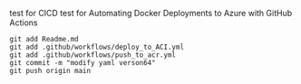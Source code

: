 test for CICD
test for Automating Docker Deployments to Azure with GitHub Actions

```
git add Readme.md
git add .github/workflows/deploy_to_ACI.yml
git add .github/workflows/push_to_acr.yml
git commit -m "modify yaml verson64"
git push origin main
```
